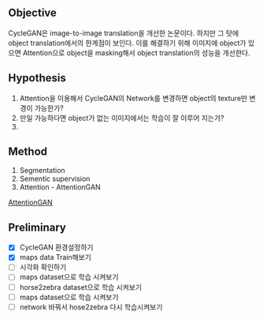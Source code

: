 ## Objective

CycleGAN은 image-to-image translation을 개선한 논문이다. 하지만 그 탓에 object translation에서의 한계점이 보인다. 이를 해결하기 위해 이미지에 object가 있으면 Attention으로 object을 masking해서 object translation의 성능을 개선한다.

## Hypothesis

1. Attention을 이용해서 CycleGAN의 Network를 변경하면 object의 texture만 변경이 가능한가?
2. 만일 가능하다면 object가 없는 이미지에서는 학습이 잘 이루어 지는가?
3. 

## Method

1. Segmentation
2. Sementic supervision
3. Attention - AttentionGAN

[AttentionGAN](https://www.notion.so/AttentionGAN-94cc9fb177844d9484714054fc509a46)

## Preliminary

- [x]  CycleGAN 환경설정하기
- [x]  maps data Train해보기
- [ ]  시각화 확인하기
- [ ]  maps dataset으로 학습 시켜보기
- [ ]  horse2zebra dataset으로 학습 시켜보기
- [ ]  maps dataset으로 학습 시켜보기
- [ ]  network 바꿔서 hose2zebra 다시 학습시켜보기